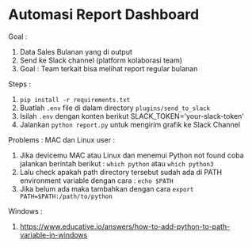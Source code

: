 # Automasi Report Dashboard

Goal :
1. Data Sales Bulanan yang di output
2. Send ke Slack channel (platform kolaborasi team)
3. Goal : Team terkait bisa melihat report regular bulanan

Steps :
1. `pip install -r requirements.txt`
2. Buatlah `.env` file di dalam directory `plugins/send_to_slack`
3. Isilah `.env` dengan konten berikut SLACK_TOKEN='your-slack-token'
4. Jalankan `python report.py` untuk mengirim grafik ke Slack Channel

Problems :
MAC dan Linux user :
1. Jika devicemu MAC atau Linux dan menemui Python not found coba jalankan berintah berikut :
    `which python` atau `which python3`
2. Lalu check apakah path directory tersebut sudah ada di PATH environment variable dengan cara :
    `echo $PATH`
3. Jika belum ada maka tambahkan dengan cara `export PATH=$PATH:/path/to/python`

Windows :
1. https://www.educative.io/answers/how-to-add-python-to-path-variable-in-windows
